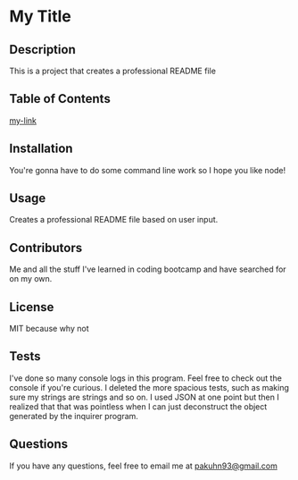 # My Title
## Description
 This is a project that creates a professional README file
## Table of Contents
[my-link](#installation)
## Installation
 You're gonna have to do some command line work so I hope you like node!
## Usage
 Creates a professional README file based on user input.
## Contributors
 Me and all the stuff I've learned in coding bootcamp and have searched for on my own.
## License
 MIT because why not
## Tests
I've done so many console logs in this program. Feel free to check out the console if you're curious. I deleted the more spacious tests, such as making sure my strings are strings and so on. I used JSON at one point but then I realized that that was pointless when I can just deconstruct the object generated by the inquirer program.
## Questions
If you have any questions, feel free to email me at pakuhn93@gmail.com
